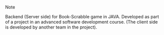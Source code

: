 > [!NOTE]
> Backend (Server side) for Book-Scrabble game in JAVA.
> Developed as part of a project in an advanced software development course.
> (The client side is developed by another team in the project). 
